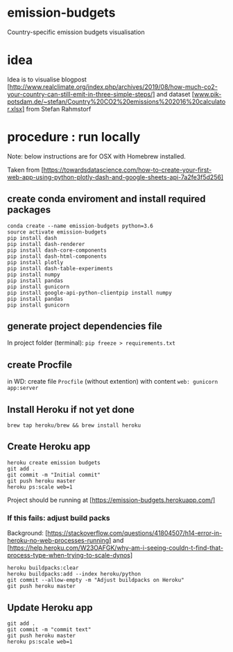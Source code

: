 # emission-budgets
Country-specific emission budgets visualisation

# idea

Idea is to visualise blogpost [http://www.realclimate.org/index.php/archives/2019/08/how-much-co2-your-country-can-still-emit-in-three-simple-steps/] and dataset [www.pik-potsdam.de/~stefan/Country%20CO2%20emissions%202016%20calculator.xlsx] from Stefan Rahmstorf

# procedure : run locally

Note: below instructions are for OSX with Homebrew installed.

Taken from [https://towardsdatascience.com/how-to-create-your-first-web-app-using-python-plotly-dash-and-google-sheets-api-7a2fe3f5d256]

## create conda enviroment and install required packages
```
conda create --name emission-budgets python=3.6
source activate emission-budgets
pip install dash
pip install dash-renderer
pip install dash-core-components
pip install dash-html-components
pip install plotly
pip install dash-table-experiments
pip install numpy
pip install pandas
pip install gunicorn
pip install google-api-python-clientpip install numpy
pip install pandas
pip install gunicorn
```

## generate project dependencies file

In project folder (terminal): `pip freeze > requirements.txt`

## create Procfile

in WD: create file `Procfile` (without extention) with content `web: gunicorn app:server`

## Install Heroku if not yet done

`brew tap heroku/brew && brew install heroku`

## Create Heroku app

```
heroku create emission budgets
git add .
git commit -m "Initial commit"
git push heroku master
heroku ps:scale web=1
```
Project should be running at [https://emission-budgets.herokuapp.com/]

### If this fails: adjust build packs
Background: [https://stackoverflow.com/questions/41804507/h14-error-in-heroku-no-web-processes-running] and [https://help.heroku.com/W23OAFGK/why-am-i-seeing-couldn-t-find-that-process-type-when-trying-to-scale-dynos]
```
heroku buildpacks:clear
heroku buildpacks:add --index heroku/python
git commit --allow-empty -m "Adjust buildpacks on Heroku"
git push heroku master
```

## Update Heroku app

```
git add .
git commit -m "commit text"
git push heroku master
heroku ps:scale web=1
```
